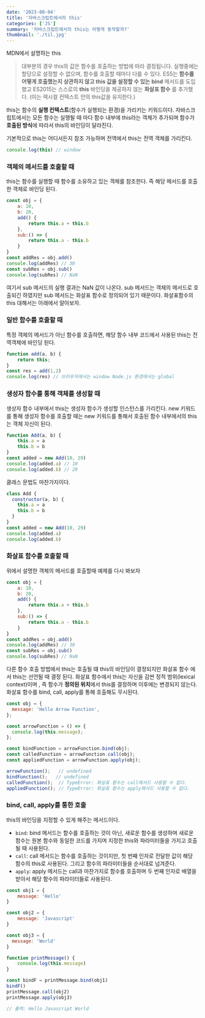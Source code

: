 ```yaml
---
date: '2023-08-04'
title: '자바스크립트에서의 this'
categories: ['JS']
summary: '자바스크립트에서의 this는 어떻게 동작할까?'
thumbnail: './til.jpg'
---
```


MDN에서 설명하는 this
> 대부분의 경우 this의 값은 함수를 호출하는 방법에 따라 결정됩니다. 실행중에는 할당으로 설정할 수 없으며, 함수를 호출할 때마다 다를 수 있다. ES5는 **함수를 어떻게 호출했는지 상관하지 않고 this 값을 설정할 수 있는** **bind** 메서드를 도입했고 ES2015는 스스로의 **this** 바인딩을 제공하지 않는 **화살표 함수** 를 추가했다. (이는 렉시컬 컨텍스트 안의 this값을 유지한다.)

this는 함수의 **실행 컨텍스트**(함수가 실행되는 환경)을 가리키는 키워드이다.
자바스크립트에서는 모든 함수는 실행될 때 마다 함수 내부에 this라는 객체가 추가되며 함수가 **호출된 방식**에 따라서 this의 바인딩이 달라진다.

기본적으로 this는 어디서든지 참조 가능하며 전역에서 this는 전역 객체를 가리킨다.
```js
console.log(this) // window
```

### 객체의 메서드를 호출할 때
this는 함수를 실행할 때 함수를 소유하고 있는 객체를 참조한다. 즉 해당 메서드를 호출한 객체로 바인딩 된다.

```js
const obj = {
	a: 10,
	b: 20,
	add() {
		return this.a + this.b
	},
	sub:() => {
		return this.a - this.b
	}
}
const addRes = obj.add()
console.log(addRes) // 30
const subRes = obj.sub()
console.log(subRes) // NaN
```

여기서 sub 메서드의 실행 결과는 NaN 값이 나온다. sub 메서드는 객체의 메서드로 호출되긴 하였지만 sub 메서드는 화살표 함수로 정의되어 있기 때문이다. 화살표함수의 this 대해서는 아래에서 알아보자.

### 일반 함수를 호출할 때
특정 객체의 메서드가 아닌 함수를 호출하면, 해당 함수 내부 코드에서 사용된 this는 전역객체에 바인딩 된다.
```js
function add(a, b) {
	return this;
}
const res = add(1,2)
console.log(res) // 브라우저에서는 window Node.js 환경에서는 global
```

### 생성자 함수를 통해 객체를 생성할 때
생상자 함수 내부에서 this는 생성자 함수가 생성할 인스턴스를 가리킨다.
new 키워드를 통해 생성자 함수를 호출할 때는 new 키워드를 통해서 호출된 함수 내부에서의 this는 객체 자신이 된다.

```js
function Add(a, b) {
	this.a = a
	this.b = b
}
const added = new Add(10, 29)
console.log(added.a) // 10
console.log(added.b) // 29
```

클래스 문법도 마찬가지이다.

```js
class Add {
  constructor(a, b) {
    this.a = a
    this.b = b  
  }
}
const added = new Add(10, 29)
console.log(added.a)
console.log(added.b)

```

### 화살표 함수를 호출할 때
위에서 설명한 객체의 메서드를 호출할때 예제를 다시 봐보자
```js
const obj = {
	a: 10,
	b: 20,
	add() {
		return this.a + this.b
	},
	sub:() => {
		return this.a - this.b
	}
}
const addRes = obj.add()
console.log(addRes) // 30
const subRes = obj.sub()
console.log(subRes) // NaN
```

다른 함수 호출 방법에서 this는 호출될 떄 this의 바인딩이 결정되지만 화살표 함수 에서 this는 선언될 때 결정 된다.
화살표 함수에서 this는 자신을 감싼 정적 범위(lexical context)이며 , 즉 함수가 **정의된 위치**에서 this를 결정하며 이후에는 변경되지 않는다. 
화살표 함수를 bind, call, apply를 통해 호출해도 무시된다.

```js
const obj = {
  message: 'Hello Arrow Function',
};

const arrowFunction = () => {
  console.log(this.message);
};

const bindFunction = arrowFunction.bind(obj);
const calledFunction = arrowFunction.call(obj);
const appliedFunction = arrowFunction.apply(obj);

arrowFunction();   // undefined
bindFunction();   // undefined
calledFunction();  // TypeError: 화살표 함수는 call메서드 사용할 수 없다.
appliedFunction(); // TypeError: 화살표 함수는 apply메서드 사용할 수 없다.

```

### bind, call, apply를 통한 호출
this의 바인딩을 지정할 수 있게 해주는 메서드이다.
- `bind`: bind 메서드는 함수를 호출하는 것이 아닌, 새로운 함수를 생성하며 새로운 함수는 원본 함수와 동일한 코드를 가지며 지정한 this와 파라미터들을 가지고 호출될 때 사용된다.
- `call`: call 메서드는 함수를 호출하는 것이지만, 첫 번째 인자로 전달한 값이 해당 함수의 this로 사용된다. 그리고 함수의 파라미터들을 순서대로 넘겨준다.
- `apply`: apply 메서드는 call과 마찬가지로 함수를 호출하며 두 번째 인자로 배열을 받아서 해당 함수의 파라미터들로 사용된다.

```js
const obj1 = {
	message: 'Hello'
}

const obj2 = {
	message: 'Javascript'
}

const obj3 = {
  message: 'World'
}

function printMessage() {
	console.log(this.message)
}

const bindF = printMessage.bind(obj1)
bindF()
printMessage.call(obj2)
printMessage.apply(obj3)

// 출력: Hello Javascript World
```